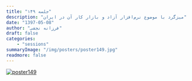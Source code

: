 ```yaml
---
title: "جلسه ۱۴۹"
description: "میزگرد با موضوع نرم‌افزار آزاد و بازار کار آن در ایران"
date: "1397-05-08"
author: "فرزانه نجفی"
draft: false
categories:
    - "sessions"
summaryImage: "/img/posters/poster149.jpg"
readmore: false
---
```

[![poster149](../../img/posters/poster149.jpg)](../../img/poster149.jpg)

